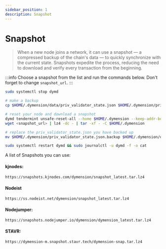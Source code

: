 ```yaml
---
sidebar_position: 1
description: Snapshot
---
```


# Snapshot

> When a new node joins a network, it can use a snapshot — a compressed backup of the chain's data — to quickly synchronize with the current state. Snapshots expedite the process, reducing the need to download and verify every transaction from the beginning.

:::info
Choose a snapshot from the list and run the commands below. Don't forget to change `snapshot_url`.
:::


```bash
sudo systemctl stop dymd

# make a backup
cp $HOME/.dymension/data/priv_validator_state.json $HOME/.dymension/priv_validator_state.json.backup 

# reset your node and download a snapshot
dymd tendermint unsafe-reset-all --home $HOME/.dymension --keep-addr-book 
wget <snapshot_url> | lz4 -dc - | tar -xf - -C $HOME/.dymension

# replace the priv_validator_state.json you have backed up
mv $HOME/.dymension/priv_validator_state.json.backup $HOME/.dymension/data/priv_validator_state.json 

sudo systemctl restart dymd && sudo journalctl -u dymd -f -o cat
```

A list of Snapshots you can use:

#### kjnodes:
```bash
https://snapshots.kjnodes.com/dymension/snapshot_latest.tar.lz4
```

#### Nodeist
```bash
https://ss.nodeist.net/dymension/snapshot_latest.tar.lz4
```

#### Nodejumper:
```bash
https://snapshots.nodejumper.io/dymension/dymension_latest.tar.lz4
```

#### STAVR:
```bash
https://dymension-m.snapshot.stavr.tech/dymension-snap.tar.lz4
```
